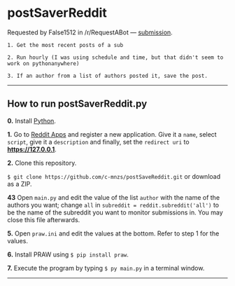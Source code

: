 # postSaverReddit
Requested by False1512 in /r/RequestABot — [submission](https://www.reddit.com/r/RequestABot/comments/8mhnrg/a_bot_that_saves_posts_in_a_sub_based_on_author/).

```
1. Get the most recent posts of a sub

2. Run hourly (I was using schedule and time, but that didn't seem to work on pythonanywhere)

3. If an author from a list of authors posted it, save the post.
```
---

## How to run postSaverReddit.py

**0.** Install [Python](https://www.python.org/ftp/python/3.6.5/python-3.6.5.exe).

**1.** Go to [Reddit Apps](https://www.reddit.com/prefs/apps/) and register a new application. Give it a `name`, select `script`, give it a `description` and finally, set the `redirect uri` to **https://127.0.0.1**.

**2.** Clone this repository.

  `$ git clone https://github.com/c-mnzs/postSaveReddit.git` or download as a ZIP.

**43** Open `main.py` and edit the value of the list `author` with the name of the authors you want; change `all` in `subreddit = reddit.subreddit('all')` to be the name of the subreddit you want to monitor submissions in. You may close this file afterwards.

**5.** Open `praw.ini` and edit the values at the bottom. Refer to step 1 for the values.

**6.** Install PRAW using `$ pip install praw`.

**7.** Execute the program by typing `$ py main.py` in a terminal window.

***